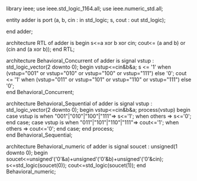 library ieee;
use ieee.std_logic_1164.all;
use ieee.numeric_std.all;

entity adder is
port (a, b, cin : in std_logic;
		s, cout : out std_logic);

end adder;

architecture RTL of adder is
begin
s<=a xor b xor cin;
cout<= (a and b) or (cin and (a xor b));
end RTL;

architecture Behavioral_Concurrent of adder is
signal vstup : std_logic_vector(2 downto 0);
begin
vstup<=cin&b&a;
s <= '1' when (vstup="001" or vstup="010" or vstup="100" or vstup="111") else
		'0';
cout <= '1' when (vstup="011" or vstup="101" or vstup="110" or vstup="111") else
		'0';	
end Behavioral_Concurrent;

architecture Behavioral_Sequential of adder is
signal vstup : std_logic_vector(2 downto 0);
begin
vstup<=cin&b&a;
process(vstup)
begin
case vstup is
	when "001"|"010"|"100"|"111"=> s<='1';
	when others => s<='0';
end case;
case vstup is
	when "011"|"101"|"110"|"111"=> cout<='1';
	when others => cout<='0';
end case;
end process;	
end Behavioral_Sequential;

architecture Behavioral_numeric of adder is
signal soucet : unsigned(1 downto 0);
begin
soucet<=unsigned'('0'&a)+unsigned'('0'&b)+unsigned'('0'&cin);
s<=std_logic(soucet(0));
cout<=std_logic(soucet(1));
end Behavioral_numeric;

